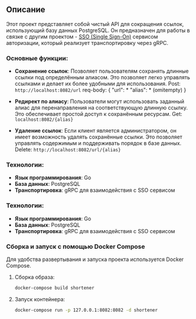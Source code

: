 ## Описание

Этот проект представляет собой чистый API для сокращения ссылок, использующий базу данных PostgreSQL. Он предназначен для работы в связке с другим проектом - [SSO (Single Sign-On)](https://github.com/farid21ola/sso/) сервисом авторизации, который реализует транспортировку через gRPC.

### Основные функции:

- **Сохранение ссылок**: Позволяет пользователям сохранять длинные ссылки под определённым алиасом. Это позволяет легко управлять ссылками и делает их более удобными для использования.
Post: `http://localhost:8082/url` req-body: {
  "url": *
  "alias": * (omitempty)
}


- **Редирект по алиасу**: Пользователи могут использовать заданный алиас для перенаправления на соответствующую длинную ссылку. Это обеспечивает простой доступ к сохранённым ресурсам.
Get: `localhost:8082/{alias}`
- **Удаление ссылок**: Если клиент является администратором, он имеет возможность удалять сохранённые ссылки. Это позволяет управлять содержимым и поддерживать порядок в базе данных. 
 Delete: `http://localhost:8082/url/{alias}`

### Технологии:

- **Язык программирования**: Go
- **База данных**: PostgreSQL
- **Транспортировка**: gRPC для взаимодействия с SSO сервисом

### Технологии:

- **Язык программирования**: Go
- **База данных**: PostgreSQL
- **Транспортировка**: gRPC для взаимодействия с SSO сервисом
### Сборка и запуск с помощью Docker Compose

Для удобства развертывания и запуска проекта используется Docker Compose.

1. Сборка образа:
   ```sh
   docker-compose build shortener
   ```
2. Запуск контейнера:
   ```sh
   docker-compose run -p 127.0.0.1:8082:8082 -d shortener
   ```